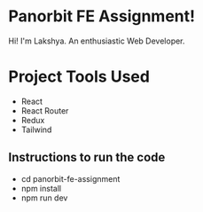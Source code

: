 # Panorbit FE Assignment!

Hi! I'm Lakshya. An enthusiastic Web Developer.

# Project Tools Used

-   React
-   React Router
-   Redux
-   Tailwind

## Instructions to run the code

-   cd panorbit-fe-assignment
-   npm install
-   npm run dev
